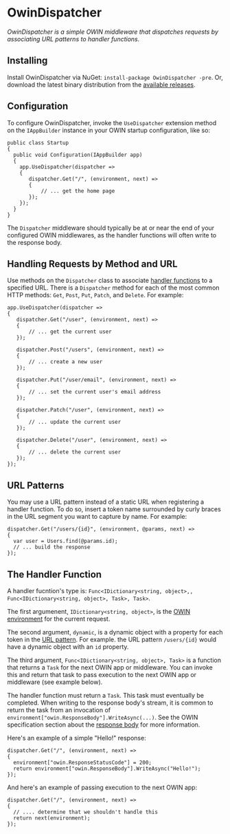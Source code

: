 # OwinDispatcher

_OwinDispatcher is a simple OWIN middleware that dispatches requests by associating URL patterns to handler functions._

## Installing

Install OwinDispatcher via NuGet: `install-package OwinDispatcher -pre`. Or, download the latest binary distribution from the [available releases](https://github.com/half-ogre/OwinDispatcher/releases).

## Configuration

To configure OwinDispatcher, invoke the `UseDispatcher` extension method on the `IAppBuilder` instance in your OWIN startup configuration, like so:

```
public class Startup
{
  public void Configuration(IAppBuilder app)
  {
    app.UseDispatcher(dispatcher =>
    {
       dispatcher.Get("/", (environment, next) =>
       {
           // ... get the home page
       });
    });
  }
}
```

The `Dispatcher` middleware should typically be at or near the end of your configured OWIN middlewares, as the handler functions will often write to the response body.

## Handling Requests by Method and URL

Use methods on the `Dispatcher` class to associate [handler functions](#the-handler-function) to a specified URL. There is a `Dispatcher` method for each of the most common HTTP methods: `Get`, `Post`, `Put`, `Patch`, and `Delete`. For example:

```
app.UseDispatcher(dispatcher =>
{
   dispatcher.Get("/user", (environment, next) =>
   {
       // ... get the current user
   });
   
   dispatcher.Post("/users", (environment, next) =>
   {
       // ... create a new user
   });

   dispatcher.Put("/user/email", (environment, next) =>
   {
       // ... set the current user's email address
   });
   
   dispatcher.Patch("/user", (environment, next) =>
   {
       // ... update the current user
   });
   
   dispatcher.Delete("/user", (environment, next) =>
   {
       // ... delete the current user
   });
});
```

## URL Patterns

You may use a URL pattern instead of a static URL when registering a handler function. To do so, insert a token name surrounded by curly braces in the URL segment you want to capture by name. For example:

```
dispatcher.Get("/users/{id}", (environment, @params, next) =>
{
  var user = Users.find(@params.id);
  // ... build the response
});
```

## The Handler Function

A handler fucntion's type is: `Func<IDictionary<string, object>,, Func<IDictionary<string, object>, Task>, Task>`. 

The first argumenent, `IDictionary<string, object>`, is the [OWIN environment](http://owin.org/spec/owin-1.0.0.html#_3.2._Environment) for the current request.

The second argument, `dynamic`, is a dynamic object with a property for each token in the [URL pattern](#url-patterns). For example. the URL pattern `/users/{id}` would have a dynamic object with an `id` property.

The third argument, `Func<IDictionary<string, object>, Task>` is a function that returns a `Task` for the next OWIN app or middleware. You can invoke this and return that task to pass execution to the next OWIN app or middleware (see example below).

The handler function must return a `Task`. This task must eventually be completed. When writing to the response body's stream, it is common to return the task from an invocation of `environment["owin.ResponseBody"].WriteAsync(...)`. See the OWIN specification section about the [response body](http://owin.org/spec/owin-1.0.0.html#_3.5._Response_Body) for more information.

Here's an example of a simple "Hello!" response:

```
dispatcher.Get("/", (environment, next) =>
{
  environment["owin.ResponseStatusCode"] = 200;
  return environment["owin.ResponseBody"].WriteAsync("Hello!");
});
```

And here's an example of passing execution to the next OWIN app:

```
dispatcher.Get("/", (environment, next) =>
{
  // .... determine that we shouldn't handle this
  return next(environment);
});
```
